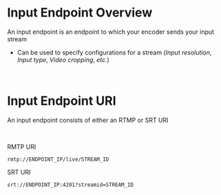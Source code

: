 # Input Endpoint Overview

An input endpoint is an endpoint to which your encoder sends your input stream

* Can be used to specify configurations for a stream (*Input resolution*, *Input type*, *Video cropping*, *etc.*)

<br>

# Input Endpoint URI

An input endpoint consists of either an RTMP or SRT URI

<br>

RMTP URI
```Text
rmtp://ENDPOINT_IP/live/STREAM_ID
```

SRT URI
```Text
srt://ENDPOINT_IP:4201?streamid=STREAM_ID
```